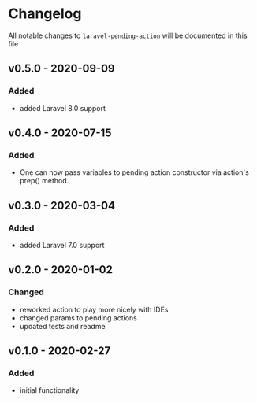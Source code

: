 # Changelog

All notable changes to `laravel-pending-action` will be documented in this file

## v0.5.0 - 2020-09-09
### Added
- added Laravel 8.0 support

## v0.4.0 - 2020-07-15
### Added
- One can now pass variables to pending action constructor via action's prep() method.

## v0.3.0 - 2020-03-04
### Added
- added Laravel 7.0 support

## v0.2.0 - 2020-01-02
### Changed
- reworked action to play more nicely with IDEs
- changed params to pending actions
- updated tests and readme

## v0.1.0 - 2020-02-27
### Added
- initial functionality
